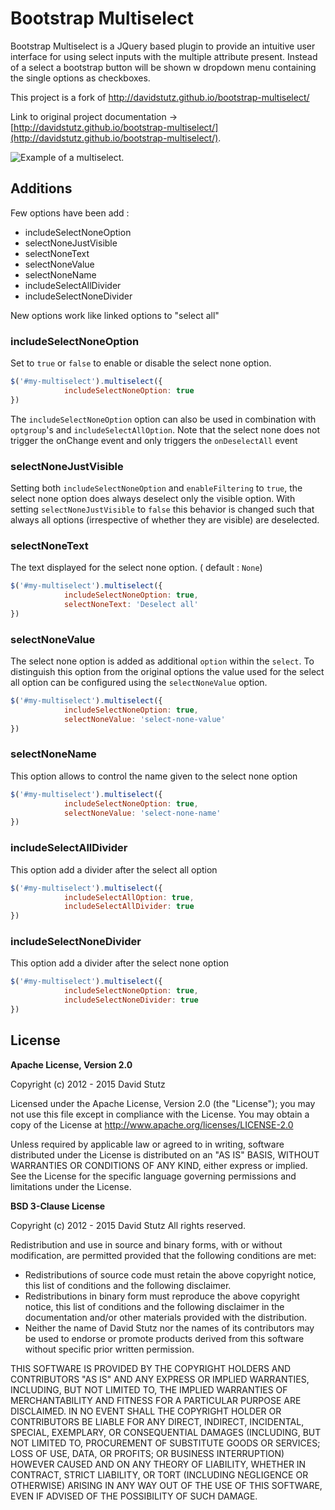 # Bootstrap Multiselect

Bootstrap Multiselect is a JQuery based plugin to provide an intuitive user interface for using select inputs with the multiple attribute present. Instead of a select a bootstrap button will be shown w dropdown menu containing the single options as checkboxes.

This project is a fork of http://davidstutz.github.io/bootstrap-multiselect/

Link to original project documentation -> [http://davidstutz.github.io/bootstrap-multiselect/](http://davidstutz.github.io/bootstrap-multiselect/).

![Example of a multiselect.](example.png?raw=true "Example of a multiselect.")

## Additions

Few options have been add :

* includeSelectNoneOption
* selectNoneJustVisible
* selectNoneText
* selectNoneValue
* selectNoneName
* includeSelectAllDivider 
* includeSelectNoneDivider

New options work like linked options to "select all" 

### includeSelectNoneOption

Set to `true` or `false` to enable or disable the select none option.

```javascript
$('#my-multiselect').multiselect({
            includeSelectNoneOption: true
})
```
The `includeSelectNoneOption` option can also be used in combination with `optgroup`'s and `includeSelectAllOption`.
Note that the select none does not trigger the onChange event and only triggers the `onDeselectAll` event

### selectNoneJustVisible

Setting both `includeSelectNoneOption` and `enableFiltering` to `true`, the select none option does always deselect only the visible option. With setting `selectNoneJustVisible` to `false` this behavior is changed such that always all options (irrespective of whether they are visible) are deselected.

### selectNoneText	

The text displayed for the select none option. ( default : `None`)

```javascript
$('#my-multiselect').multiselect({
            includeSelectNoneOption: true,
            selectNoneText: 'Deselect all'
})
```

### selectNoneValue

The select none option is added as additional `option` within the `select`. To distinguish this option from the original options the value used for the select all option can be configured using the `selectNoneValue` option.

```javascript
$('#my-multiselect').multiselect({
            includeSelectNoneOption: true,
            selectNoneValue: 'select-none-value'
})
```

### selectNoneName

This option allows to control the name given to the select none option

```javascript
$('#my-multiselect').multiselect({
            includeSelectNoneOption: true,
            selectNoneValue: 'select-none-name'
})
```

### includeSelectAllDivider

This option add a divider after the select all option

```javascript
$('#my-multiselect').multiselect({
            includeSelectAllOption: true,
            includeSelectAllDivider: true
})
```

### includeSelectNoneDivider

This option add a divider after the select none option

```javascript
$('#my-multiselect').multiselect({
            includeSelectNoneOption: true,
            includeSelectNoneDivider: true
})
```

## License

**Apache License, Version 2.0**

Copyright (c) 2012 - 2015 David Stutz

Licensed under the Apache License, Version 2.0 (the "License"); you may not use this file except in compliance with the License. You may obtain a copy of the License at http://www.apache.org/licenses/LICENSE-2.0

Unless required by applicable law or agreed to in writing, software distributed under the License is distributed on an "AS IS" BASIS, WITHOUT WARRANTIES OR CONDITIONS OF ANY KIND, either express or implied. See the License for the specific language governing permissions and limitations under the License.

**BSD 3-Clause License**

Copyright (c) 2012 - 2015 David Stutz
All rights reserved.

Redistribution and use in source and binary forms, with or without modification, are permitted provided that the following conditions are met:

* Redistributions of source code must retain the above copyright notice, this list of conditions and the following disclaimer.
* Redistributions in binary form must reproduce the above copyright notice, this list of conditions and the following disclaimer in the documentation and/or other materials provided with the distribution.
* Neither the name of David Stutz nor the names of its contributors may be used to endorse or promote products derived from this software without specific prior written permission.

THIS SOFTWARE IS PROVIDED BY THE COPYRIGHT HOLDERS AND CONTRIBUTORS "AS IS" AND ANY EXPRESS OR IMPLIED WARRANTIES, INCLUDING, BUT NOT LIMITED TO, THE IMPLIED WARRANTIES OF MERCHANTABILITY AND FITNESS FOR A PARTICULAR PURPOSE ARE DISCLAIMED. IN NO EVENT SHALL THE COPYRIGHT HOLDER OR CONTRIBUTORS BE LIABLE FOR ANY DIRECT, INDIRECT, INCIDENTAL, SPECIAL, EXEMPLARY, OR CONSEQUENTIAL DAMAGES (INCLUDING, BUT NOT LIMITED TO, PROCUREMENT OF SUBSTITUTE GOODS OR SERVICES; LOSS OF USE, DATA, OR PROFITS; OR BUSINESS INTERRUPTION) HOWEVER CAUSED AND ON ANY THEORY OF LIABILITY, WHETHER IN CONTRACT, STRICT LIABILITY, OR TORT (INCLUDING NEGLIGENCE OR OTHERWISE) ARISING IN ANY WAY OUT OF THE USE OF THIS SOFTWARE, EVEN IF ADVISED OF THE POSSIBILITY OF SUCH DAMAGE.
